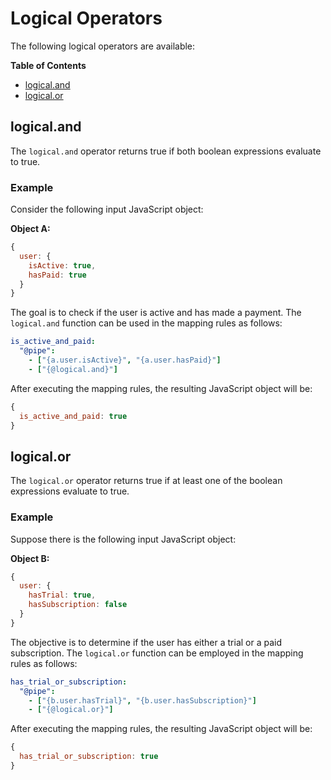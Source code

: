 # Logical Operators

The following logical operators are available:

**Table of Contents**
- [logical.and](#logicaland)
- [logical.or](#logicalor)

## logical.and

The `logical.and` operator returns true if both boolean expressions evaluate to true.

### Example

Consider the following input JavaScript object:

**Object A:**
```javascript
{
  user: {
    isActive: true,
    hasPaid: true
  }
}
```

The goal is to check if the user is active and has made a payment. The `logical.and` function can be used in the mapping rules as follows:

```yaml
is_active_and_paid:
  "@pipe":
    - ["{a.user.isActive}", "{a.user.hasPaid}"]
    - ["{@logical.and}"]
```

After executing the mapping rules, the resulting JavaScript object will be:

```javascript
{
  is_active_and_paid: true
}
```

## logical.or

The `logical.or` operator returns true if at least one of the boolean expressions evaluate to true.

### Example

Suppose there is the following input JavaScript object:

**Object B:**
```javascript
{
  user: {
    hasTrial: true,
    hasSubscription: false
  }
}
```

The objective is to determine if the user has either a trial or a paid subscription. The `logical.or` function can be employed in the mapping rules as follows:

```yaml
has_trial_or_subscription:
  "@pipe":
    - ["{b.user.hasTrial}", "{b.user.hasSubscription}"]
    - ["{@logical.or}"]
```

After executing the mapping rules, the resulting JavaScript object will be:

```javascript
{
  has_trial_or_subscription: true
}
```